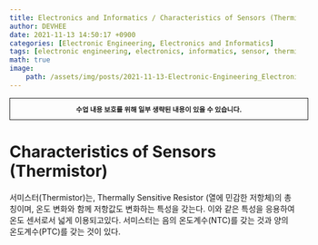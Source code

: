 ```yaml
---
title: Electronics and Informatics / Characteristics of Sensors (Thermistor)
author: DEVHEE
date: 2021-11-13 14:50:17 +0900
categories: [Electronic Engineering, Electronics and Informatics]
tags: [electronic engineering, electronics, informatics, sensor, thermistor]
math: true
image:
    path: /assets/img/posts/2021-11-13-Electronic-Engineering_Electronics-and-Informatics_Characteristics-of-Sensors-Thermistor/preview.jpeg
---
```


<div style="border:1px solid; padding:10px; margin-bottom: 20px; width: 100%; text-align: center;">
<b style="font-size: 0.85em;">수업 내용 보호를 위해 일부 생략된 내용이 있을 수 있습니다.</b><br>
</div>

# **Characteristics of Sensors (Thermistor)**

서미스터(Thermistor)는, Thermally Sensitive Resistor (열에 민감한 저항체)의 총칭이며, 온도 변화와 함께 저항값도 변화하는 특성을 갖는다. 이와 같은 특성을 응용하여 온도 센서로서 넓게 이용되고있다. 서미스터는 음의 온도계수(NTC)를 갖는 것과 양의 온도계수(PTC)를 갖는 것이 있다.